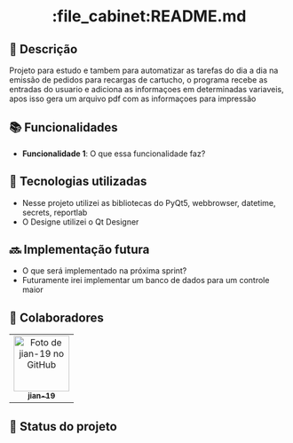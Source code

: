 <h1 align="center">:file_cabinet:README.md</h1>

## :memo: Descrição
Projeto para estudo e tambem para automatizar as tarefas do dia a dia na emissão de pedidos para recargas de cartucho,
o programa recebe as entradas do usuario e adiciona as informaçoes em determinadas variaveis, apos isso gera um arquivo pdf com as informaçoes para impressão

## :books: Funcionalidades
* <b>Funcionalidade 1</b>: O que essa funcionalidade faz?

## :wrench: Tecnologias utilizadas
* Nesse projeto utilizei as bibliotecas do PyQt5, webbrowser, datetime, secrets, reportlab
* O Designe utilizei o Qt Designer

## :soon: Implementação futura
* O que será implementado na próxima sprint?
* Futuramente irei implementar um banco de dados para um controle maior

## :handshake: Colaboradores
<table>
  <tr>
    <td align="center">
      <a href="https://github.com/jian-19">
        <img src="https://avatars.githubusercontent.com/u/85251091?s=400&u=af933eeeed36961de6725d92b0a601ff94859dea&v=4" width="100px;" alt="Foto de jian-19 no GitHub"/><br>
        <sub>
          <b>jian-19</b>
        </sub>
      </a>
    </td>
  </tr>
</table>

## :dart: Status do projeto
